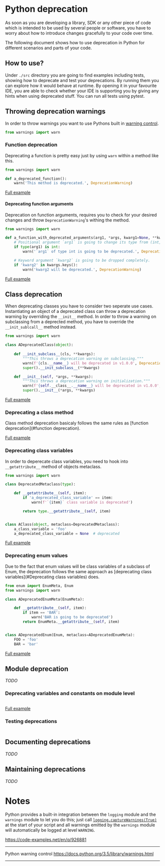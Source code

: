# Python deprecation

As soon as you are developing a library, SDK or any other piece of code which is intended to be used by several people or software, you have to worry about how to introduce changes gracefully to your code over time.

The following document shows how to use deprecation in Python for different scenarios and parts of your code.

## How to use?

Under `./src` directory you are going to find examples including tests, showing how to deprecate and test your deprecations. By running them you can explore how it would behave at runtime. By opening it in your favourite IDE, you are able to check whether your IDE is supporting you by giving any hints when using deprecated stuff. You can run all tests using pytest.

## Throwing deprecation warnings

In order to throw warnings you want to use Pythons built in [warning control](https://docs.python.org/3/library/warnings.html).

```````python
from warnings import warn
```````

### Function deprecation

Deprecating a function is pretty easy just by using `warn` within a method like this.

```python
from warnings import warn

def a_deprecated_function():
    warn('This method is deprecated.', DeprecationWarning)
```

[Full example](./src/deprecate_function_test.py)

#### Deprecating function arguments

Deprecation on function arguments, requires you to check for your desired changes and throw `DeprecationWarning`'s withing the method.

```python
from warnings import warn

def a_function_with_deprecated_arguments(arg1, *args, kwarg1=None, **kwargs):
    # Positional argument `arg1` is going to change its type from (int, str) to (None, str)
    if type(arg1) is int:
        warn('`arg1` of type int is going to be deprecated.', DeprecationWarning)

    # Keyword argument `kwarg2` is going to be dropped completely.
    if 'kwarg2' in kwargs.keys():
        warn('kwarg2 will be deprecated.', DeprecationWarning)
```

[Full example](./src/deprecate_function_arguments_test.py)

## Class deprecation

When deprecating classes you have to consider two seperate use cases. Instantiating an object of a deprecated class can throw a deprecation warning by overriding the `__init__` method. In order to throw a warning on subclassing from a deprected method, you have to override the `__init_sublcall__` method instead.

```python
from warnings import warn

class ADeprecatedClass(object):
  
    def __init_subclass__(cls, **kwargs):
        """This throws a deprecation warning on subclassing."""
        warn(f'{cls.__name__} will be deprecated in v1.0.0', DeprecationWarning)
        super().__init_subclass__(**kwargs)

    def __init__(self, *args, **kwargs):
        """This throws a deprecation warning on initialization."""
        warn(f'{self.__class__.__name__} will be deprecated in v1.0.0', DeprecationWarning)
        super().__init__(*args, **kwargs)
```

[Full example](./src/deprecate_class_test.py)

### Deprecating a class method

Class method deprecation basicaly follows the same rules as [function deprecation](#function deprecation).

[Full example](./src/deprecate_class_method_test.py)

### Deprecating class variables

In order to deperecate class variables, you need to hook into `__getattribute__` method of objects metaclass.

```python
from warnings import warn

class DeprecatedMetaclass(type):

    def __getattribute__(self, item):
        if 'a_deprecated_class_variable' == item:
            warn(f'`{item}` class variable is deprecated')

        return type.__getattribute__(self, item)


class AClass(object, metaclass=DeprecatedMetaclass):
    a_class_variable = 'foo'
    a_deprecated_class_variable = None  # deprecated
```

[Full example](./src/deprecate_class_variables_test.py)

### Deprecating enum values

Due to the fact that enum values will be class variables of a subclass of Enum, the deprecation follows the same approach as [deprecating class variables](#Deprecating class variables) does.

```python
from enum import EnumMeta, Enum
from warnings import warn

class ADeprecatedEnumMeta(EnumMeta):

    def __getattribute__(self, item):
        if item == 'BAR':
            warn('BAR is going to be deprecated')
        return EnumMeta.__getattribute__(self, item)


class ADeprecatedEnum(Enum, metaclass=ADeprecatedEnumMeta):
    FOO = 'foo'
    BAR = 'bar'
```

[Full example](./src/deprecate_enum_value_test.py)

## Module deprecation

*TODO*

### Deprecating variables and constants on module level



```python

```

[Full example](./src/deprecate_module_variables_test.py)

### Testing deprecations



```python

```



## Documenting deprecations

*TODO*

## Maintaining deprecations

*TODO*

# Notes

Python provides a built-in integration between the `logging` module and the `warnings` module to let you do this; just call [`logging.captureWarnings(True)`](https://docs.python.org/library/logging.html#logging.captureWarnings) at the start of your script and all warnings emitted by the `warnings` module will automatically be logged at level `WARNING`.

https://code-examples.net/en/q/926881

---

Python warning control https://docs.python.org/3.5/library/warnings.html

---



